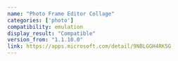 ```yaml
---
name: "Photo Frame Editor Collage"
categories: ['photo']
compatibility: emulation
display_result: "Compatible"
version_from: "1.1.10.0"
link: https://apps.microsoft.com/detail/9NBLGGH4RK5G
---
```

